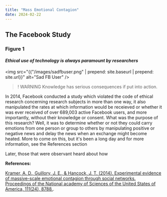 ```yaml
---
title: "Mass Emotional Contagion"
date: 2024-02-22
---
```



## The Facebook Study

### **Figure 1**

#### *Ethical use of technology is always paramount by researchers*

<img src="{{"/images/sadfbuser.png" | prepend: site.baseurl | prepend: site.url}}" alt="Sad FB User" />

 >! WARNING Knowledge has serious consequences if put into action.

In 2014, Facebook conducted a study which violated the code of ethical research concerning research subjects in more than one way, it also manipulated the rates at which information would be receieved or whether it was ever received of over 689,003 active Facebook users, and more importantly, without their knowledge or consent. What was the purpose of this research? Well, it was to determine whether or not they could carry emotions from one person or group to others by manipulating positive or negative news and delay the news when an exchange might become heated. More to come on this, but it's been a long day and for more information, see the References section

Later, those that were observant heard about how 

**References:**

[Kramer, A. D., Guillory, J. E., & Hancock, J. T. (2014). Experimental evidence of massive-scale emotional contagion through social networks. Proceedings of the National academy of Sciences of the United States of America, 111(24), 8788.](https://www.ncbi.nlm.nih.gov/pmc/articles/PMC4066473/).
